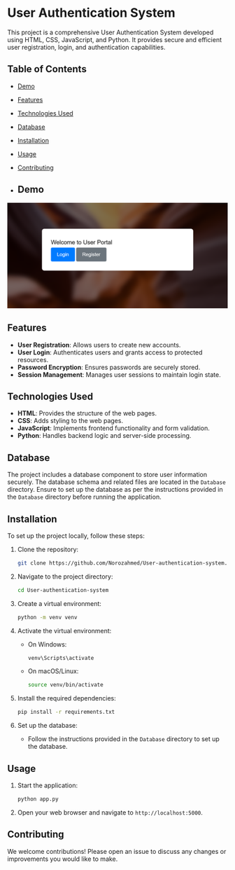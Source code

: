 # User Authentication System

This project is a comprehensive User Authentication System developed using HTML, CSS, JavaScript, and Python. It provides secure and efficient user registration, login, and authentication capabilities.

## Table of Contents

- [Demo](#demo)
- [Features](#features)
- [Technologies Used](#technologies-used)
- [Database](#database)
- [Installation](#installation)
- [Usage](#usage)
- [Contributing](#contributing)

- ## Demo

![User-authentication-system Screenshot](static/images/user_register.png)

## Features

- **User Registration**: Allows users to create new accounts.
- **User Login**: Authenticates users and grants access to protected resources.
- **Password Encryption**: Ensures passwords are securely stored.
- **Session Management**: Manages user sessions to maintain login state.

## Technologies Used

- **HTML**: Provides the structure of the web pages.
- **CSS**: Adds styling to the web pages.
- **JavaScript**: Implements frontend functionality and form validation.
- **Python**: Handles backend logic and server-side processing.

## Database

The project includes a database component to store user information securely. The database schema and related files are located in the `Database` directory. Ensure to set up the database as per the instructions provided in the `Database` directory before running the application.

## Installation

To set up the project locally, follow these steps:

1. Clone the repository:
    ```bash
    git clone https://github.com/Norozahmed/User-authentication-system.git
    ```

2. Navigate to the project directory:
    ```bash
    cd User-authentication-system
    ```

3. Create a virtual environment:
    ```bash
    python -m venv venv
    ```

4. Activate the virtual environment:
    - On Windows:
        ```bash
        venv\Scripts\activate
        ```
    - On macOS/Linux:
        ```bash
        source venv/bin/activate
        ```

5. Install the required dependencies:
    ```bash
    pip install -r requirements.txt
    ```

6. Set up the database:
    - Follow the instructions provided in the `Database` directory to set up the database.

## Usage

1. Start the application:
    ```bash
    python app.py
    ```

2. Open your web browser and navigate to `http://localhost:5000`.

## Contributing

We welcome contributions! Please open an issue to discuss any changes or improvements you would like to make.
